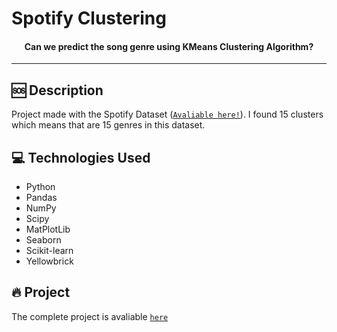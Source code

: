 # Spotify Clustering

<h4 align="center">
  Can we predict the song genre using KMeans Clustering Algorithm?
</h4>

---
## 🆘 Description

Project made with the Spotify Dataset ([`Avaliable here!`](https://www.kaggle.com/code/vatsalmavani/music-recommendation-system-using-spotify-dataset)). I found 15 clusters which means that are 15 genres in this dataset.

## 💻 Technologies Used
- Python
- Pandas
- NumPy
- Scipy
- MatPlotLib
- Seaborn
- Scikit-learn
- Yellowbrick

## 🔥 Project
The complete project is avaliable [`here`]()